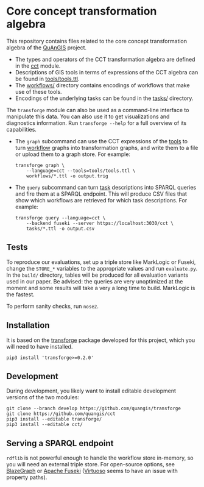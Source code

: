 # Core concept transformation algebra

This repository contains files related to the core concept 
transformation algebra of the 
[QuAnGIS](https://questionbasedanalysis.com/) project.

-   The types and operators of the CCT transformation algebra are 
    defined in the [cct](cct/language.py) module.
-   Descriptions of GIS tools in terms of expressions of the CCT algebra 
    can be found in [tools/tools.ttl](tools/tools.ttl).
-   The [workflows/](workflows/) directory contains encodings of 
    workflows that make use of these tools.
-   Encodings of the underlying tasks can be found in the 
    [tasks/](tasks/) directory.

The `transforge` module can also be used as a command-line interface to 
manipulate this data. You can also use it to get visualizations and 
diagnostics information. Run `transforge --help` for a full overview of 
its capabilities.

-   The `graph` subcommand can use the CCT expressions of the 
    [tools](tools/tools.ttl) to turn [workflow](workflows/) graphs into 
    transformation graphs, and write them to a file or upload them to a 
    graph store. For example:
    ```
    transforge graph \
        --language=cct --tools=tools/tools.ttl \
        workflows/*.ttl -o output.trig
    ```

-   The `query` subcommand can turn [task](tasks/) descriptions into 
    SPARQL queries and fire them at a SPARQL endpoint. This will produce 
    CSV files that show which workflows are retrieved for which task 
    descriptions. For example:
    ```
    transforge query --language=cct \
        --backend fuseki --server https://localhost:3030/cct \
        tasks/*.ttl -o output.csv
    ```


## Tests

To reproduce our evaluations, set up a triple store like MarkLogic or Fuseki, 
change the `STORE_*` variables to the appropriate values and run `evaluate.py`. 
In the `build/` directory, tables will be produced for all evaluation variants 
used in our paper. Be advised: the queries are very unoptimized at the moment 
and some results will take a very a long time to build. MarkLogic is the 
fastest.

To perform sanity checks, run `nose2`.


## Installation

It is based on the [transforge](https://github.com/quangis/transforge) 
package developed for this project, which you will need to have 
installed.

    pip3 install 'transforge>=0.2.0'

## Development

During development, you likely want to install editable development 
versions of the two modules:

    git clone --branch develop https://github.com/quangis/transforge
    git clone https://github.com/quangis/cct
    pip3 install --editable transforge/
    pip3 install --editable cct/


## Serving a SPARQL endpoint

`rdflib` is not powerful enough to handle the workflow store in-memory, 
so you will need an external triple store. For open-source options, see 
[BlazeGraph](https://blazegraph.com/) or [Apache 
Fuseki](https://jena.apache.org/) 
([Virtuoso](https://virtuoso.openlinksw.com/) seems to have an issue 
with property paths).
